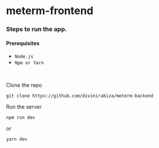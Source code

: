 # meterm-frontend

### Steps to run the app.

#### Prerequisites
- ```Node.js```
- ```Npm or Yarn```

<br>

Clone the repo
```
git clone https://github.com/divinirakiza/meterm-backend
```
Run the server
```
npm run dev
```
or
```
yarn dev
```


